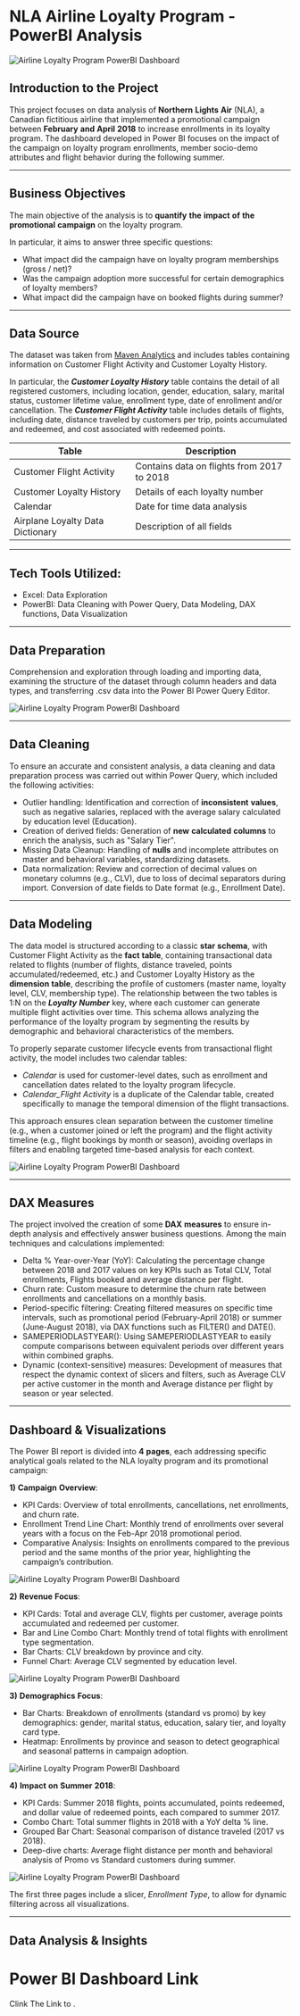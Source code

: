 # NLA Airline Loyalty Program - PowerBI Analysis
![Airline Loyalty Program PowerBI Dashboard](/Images/AIRLINE_1.png)

## Introduction to the Project
This project focuses on data analysis of **Northern** **Lights** **Air** (NLA), a Canadian fictitious airline that implemented a promotional campaign between **February** **and** **April** **2018** to increase enrollments in its loyalty program.
The dashboard developed in Power BI focuses on the impact of the campaign on loyalty program enrollments, member socio-demo attributes and flight behavior during the following summer.

---

## Business Objectives
The main objective of the analysis is to **quantify** **the** **impact** **of** **the** **promotional** **campaign** on the loyalty program. 

In particular, it aims to answer three specific questions:
+ What impact did the campaign have on loyalty program memberships (gross / net)?
+ Was the campaign adoption more successful for certain demographics of loyalty members?
+ What impact did the campaign have on booked flights during summer?

---

## Data Source
The dataset was taken from [Maven Analytics](https://mavenanalytics.io/data-playground) and includes tables containing information on Customer Flight Activity and Customer Loyalty History.

In particular, the ***Customer Loyalty History*** table contains the detail of all registered customers, including location, gender, education, salary, marital status, customer lifetime value, enrollment type, date of enrollment and/or cancellation. The ***Customer Flight Activity*** table includes details of flights, including date, distance traveled by customers per trip, points accumulated and redeemed, and cost associated with redeemed points.

| Table                          | Description                               |
|--------------------------------|-------------------------------------------|
| Customer Flight Activity       | Contains data on flights from 2017 to 2018|
| Customer Loyalty History       | Details of each loyalty number            |
| Calendar                       | Date for time data analysis               |
| Airplane Loyalty Data Dictionary | Description of all fields                |

---

## Tech Tools Utilized:
+ Excel: Data Exploration
+ PowerBI: Data Cleaning with Power Query, Data Modeling, DAX functions, Data Visualization

---
## Data Preparation
Comprehension and exploration through loading and importing data, examining the structure of the dataset through column headers and data types, and transferring .csv data into the Power BI Power Query Editor.

![Airline Loyalty Program PowerBI Dashboard](/Images/AIRLINE_2.png)

---

## Data Cleaning 
To ensure an accurate and consistent analysis, a data cleaning and data preparation process was carried out within Power Query, which included the following activities:
+ Outlier handling: Identification and correction of **inconsistent** **values**, such as negative salaries, replaced with the average salary calculated by education level (Education).
+ Creation of derived fields: Generation of **new** **calculated** **columns** to enrich the analysis, such as "Salary Tier".
+ Missing Data Cleanup: Handling of **nulls** and incomplete attributes on master and behavioral variables, standardizing datasets.
+ Data normalization: Review and correction of decimal values on monetary columns (e.g., CLV), due to loss of decimal separators during import. Conversion of date fields to Date format (e.g., Enrollment Date).

---

## Data Modeling
The data model is structured according to a classic **star** **schema**, with Customer Flight Activity as the **fact** **table**, containing transactional data related to flights (number of flights, distance traveled, points accumulated/redeemed, etc.) and Customer Loyalty History as the **dimension** **table**, describing the profile of customers (master name, loyalty level, CLV, membership type). The relationship between the two tables is 1:N on the ***Loyalty*** ***Number*** key, where each customer can generate multiple flight activities over time. This schema allows analyzing the performance of the loyalty program by segmenting the results by demographic and behavioral characteristics of the members.

To properly separate customer lifecycle events from transactional flight activity, the model includes two calendar tables:
+ _Calendar_ is used for customer-level dates, such as enrollment and cancellation dates related to the loyalty program lifecycle.
+ _Calendar_Flight Activity_ is a duplicate of the Calendar table, created specifically to manage the temporal dimension of the flight transactions.

This approach ensures clean separation between the customer timeline (e.g., when a customer joined or left the program) and the flight activity timeline (e.g., flight bookings by month or season), avoiding overlaps in filters and enabling targeted time-based analysis for each context.

![Airline Loyalty Program PowerBI Dashboard](/Images/AIRLINE_3.png)

---

## DAX Measures
The project involved the creation of some **DAX** **measures** to ensure in-depth analysis and effectively answer business questions. Among the main techniques and calculations implemented:
+ Delta % Year-over-Year (YoY): Calculating the percentage change between 2018 and 2017 values on key KPIs such as Total CLV, Total enrollments, Flights booked and average distance per flight.
+ Churn rate: Custom measure to determine the churn rate between enrollments and cancellations on a monthly basis.
+ Period-specific filtering: Creating filtered measures on specific time intervals, such as promotional period (February-April 2018) or summer (June-August 2018), via DAX functions such as FILTER() and DATE().
+ SAMEPERIODLASTYEAR(): Using SAMEPERIODLASTYEAR to easily compute comparisons between equivalent periods over different years within combined graphs.
+ Dynamic (context-sensitive) measures: Development of measures that respect the dynamic context of slicers and filters, such as Average CLV per active customer in the month and Average distance per flight by season or year selected.

---

## Dashboard & Visualizations
The Power BI report is divided into **4** **pages**, each addressing specific analytical goals related to the NLA loyalty program and its promotional campaign:

**1)** **Campaign** **Overview**:
+ KPI Cards: Overview of total enrollments, cancellations, net enrollments, and churn rate.
+ Enrollment Trend Line Chart: Monthly trend of enrollments over several years with a focus on the Feb-Apr 2018 promotional period.
+ Comparative Analysis: Insights on enrollments compared to the previous period and the same months of the prior year, highlighting the campaign’s contribution.

![Airline Loyalty Program PowerBI Dashboard](/Images/AIRLINE_1.png)

**2)** **Revenue** **Focus**:
+ KPI Cards: Total and average CLV, flights per customer, average points accumulated and redeemed per customer.
+ Bar and Line Combo Chart: Monthly trend of total flights with enrollment type segmentation.
+ Bar Charts: CLV breakdown by province and city.
+ Funnel Chart: Average CLV segmented by education level.

![Airline Loyalty Program PowerBI Dashboard](/Images/AIRLINE_4.png)

**3)** **Demographics** **Focus**:
+ Bar Charts: Breakdown of enrollments (standard vs promo) by key demographics: gender, marital status, education, salary tier, and loyalty card type.
+ Heatmap: Enrollments by province and season to detect geographical and seasonal patterns in campaign adoption.

![Airline Loyalty Program PowerBI Dashboard](/Images/AIRLINE_5.png)

**4)** **Impact** **on** **Summer** **2018**:
+ KPI Cards: Summer 2018 flights, points accumulated, points redeemed, and dollar value of redeemed points, each compared to summer 2017.
+ Combo Chart: Total summer flights in 2018 with a YoY delta % line.
+ Grouped Bar Chart: Seasonal comparison of distance traveled (2017 vs 2018).
+ Deep-dive charts: Average flight distance per month and behavioral analysis of Promo vs Standard customers during summer.

![Airline Loyalty Program PowerBI Dashboard](/Images/AIRLINE_6.png)

The first three pages include a slicer, _Enrollment Type_, to allow for dynamic filtering across all visualizations.

---

## Data Analysis & Insights

# Power BI Dashboard Link
Clink The Link to
.


